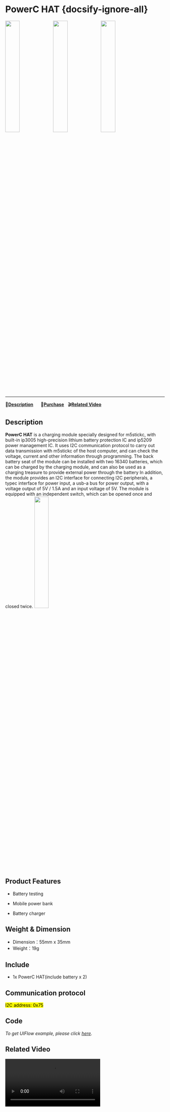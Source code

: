 # PowerC HAT {docsify-ignore-all}

<img src="assets\img\product_pics\hat\PowerC_hat\powerC_01.webp" width="30%"><img src="assets\img\product_pics\hat\PowerC_hat\powerC_02.webp" width="30%"><img src="assets\img\product_pics\hat\PowerC_hat\powerC_03.webp" width="30%">

***

:memo:**[Description](#Description)**&nbsp;&nbsp;&nbsp;&nbsp;&nbsp;&nbsp;🛒**[Purchase](https://m5stack.com/products/m5stickc-18650)**&nbsp;&nbsp;&nbsp;:clapper:**[Related Video](#Related-Video)**

## Description


**PowerC HAT** is a charging module specially designed for m5stickc, with built-in ip3005 high-precision lithium battery protection IC and ip5209 power management IC. It uses I2C communication protocol to carry out data transmission with m5stickc of the host computer, and can check the voltage, current and other information through programming. The back battery seat of the module can be installed with two 16340 batteries, which can be charged by the charging module, and can also be used as a charging treasure to provide external power through the battery In addition, the module provides an I2C interface for connecting I2C peripherals, a typec interface for power input, a usb-a bus for power output, with a voltage output of 5V / 1.5A and an input voltage of 5V. The module is equipped with an independent switch, which can be opened once and closed twice.
<img src="assets\img\product_pics\hat\PowerC_hat\powerC_04.webp" width="30%">

## Product Features

- Battery testing

- Mobile power bank

- Battery charger


## Weight & Dimension

- Dimension：55mm x 35mm
- Weight：19g

## Include

- 1x PowerC HAT(include battery x 2)

## Communication protocol

<mark>I2C address: 0x75</mark>

## Code

*To get UIFlow example, please click [here](https://github.com/m5stack/M5-ProductExampleCodes/tree/master/Hat/PowerC/UIFlow).*

## Related Video

<video class="video_size" controls>
    <source src="https://m5stack.oss-cn-shenzhen.aliyuncs.com/video/Product_example_video/HAT/PowerC_HAT.mp4" type="video/mp4">
</video>